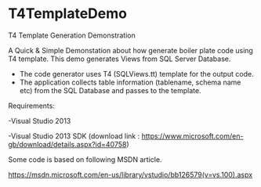 # T4TemplateDemo
T4 Template Generation Demonstration

A Quick & Simple Demonstation about how generate boiler plate code using T4 template.
This demo generates Views from SQL Server Database.

- The code generator uses T4 (SQLViews.tt) template for the output code.
- The application collects table information (tablename, schema name etc) from the SQL Database 
and passes to the template.



Requirements:

-Visual Studio 2013

-Visual Studio 2013 SDK (download link : https://www.microsoft.com/en-gb/download/details.aspx?id=40758)

Some code is based on following MSDN article.

https://msdn.microsoft.com/en-us/library/vstudio/bb126579(v=vs.100).aspx